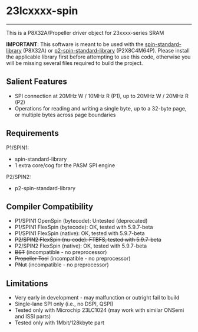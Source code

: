 # 23lcxxxx-spin 
---------------

This is a P8X32A/Propeller driver object for 23xxxx-series SRAM

**IMPORTANT**: This software is meant to be used with the [spin-standard-library](https://github.com/avsa242/spin-standard-library) (P8X32A) or [p2-spin-standard-library](https://github.com/avsa242/p2-spin-standard-library) (P2X8C4M64P). Please install the applicable library first before attempting to use this code, otherwise you will be missing several files required to build the project.

## Salient Features

* SPI connection at 20MHz W / 10MHz R (P1), up to 20MHz W / 20MHz R  (P2)
* Operations for reading and writing a single byte, up to a 32-byte page, or multiple bytes across page boundaries

## Requirements

P1/SPIN1:
* spin-standard-library
* 1 extra core/cog for the PASM SPI engine

P2/SPIN2:
* p2-spin-standard-library

## Compiler Compatibility

* P1/SPIN1 OpenSpin (bytecode): Untested (deprecated)
* P1/SPIN1 FlexSpin (bytecode): OK, tested with 5.9.7-beta
* P1/SPIN1 FlexSpin (native): OK, tested with 5.9.7-beta
* ~~P2/SPIN2 FlexSpin (nu-code): FTBFS, tested with 5.9.7-beta~~
* P2/SPIN2 FlexSpin (native): OK, tested with 5.9.7-beta
* ~~BST~~ (incompatible - no preprocessor)
* ~~Propeller Tool~~ (incompatible - no preprocessor)
* ~~PNut~~ (incompatible - no preprocessor)

## Limitations

* Very early in development - may malfunction or outright fail to build
* Single-lane SPI only (i.e., no DSPI, QSPI)
* Tested only with Microchip 23LC1024 (may work with similar ONSemi and ISSI parts)
* Tested only with 1Mbit/128kbyte part

